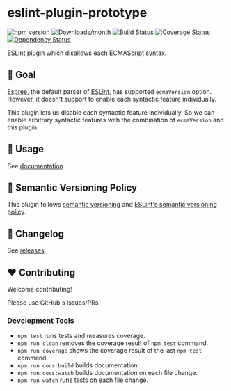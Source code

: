 # eslint-plugin-prototype

[![npm version](https://img.shields.io/npm/v/eslint-plugin-prototype.svg)](https://www.npmjs.com/package/eslint-plugin-prototype)
[![Downloads/month](https://img.shields.io/npm/dm/eslint-plugin-prototype.svg)](http://www.npmtrends.com/eslint-plugin-prototype)
[![Build Status](https://travis-ci.org/noyobo/eslint-plugin-prototype.svg?branch=master)](https://travis-ci.org/noyobo/eslint-plugin-prototype)
[![Coverage Status](https://codecov.io/gh/noyobo/eslint-plugin-prototype/branch/master/graph/badge.svg)](https://codecov.io/gh/noyobo/eslint-plugin-prototype)
[![Dependency Status](https://david-dm.org/noyobo/eslint-plugin-prototype.svg)](https://david-dm.org/noyobo/eslint-plugin-prototype)

ESLint plugin which disallows each ECMAScript syntax.

## 🏁 Goal

[Espree](https://github.com/eslint/espree#readme), the default parser of [ESLint](https://eslint.org/), has supported `ecmaVersion` option.
However, it doesn't support to enable each syntactic feature individually.

This plugin lets us disable each syntactic feature individually.
So we can enable arbitrary syntactic features with the combination of `ecmaVersion` and this plugin.

## 📖 Usage

See [documentation](https://noyobo.github.io/eslint-plugin-prototype/)

## 🚥 Semantic Versioning Policy

This plugin follows [semantic versioning](http://semver.org/) and [ESLint's semantic versioning policy](https://github.com/eslint/eslint#semantic-versioning-policy).

## 📰 Changelog

See [releases](https://github.com/noyobo/eslint-plugin-prototype/releases).

## ❤️ Contributing

Welcome contributing!

Please use GitHub's Issues/PRs.

### Development Tools

-   `npm test` runs tests and measures coverage.
-   `npm run clean` removes the coverage result of `npm test` command.
-   `npm run coverage` shows the coverage result of the last `npm test` command.
-   `npm run docs:build` builds documentation.
-   `npm run docs:watch` builds documentation on each file change.
-   `npm run watch` runs tests on each file change.
